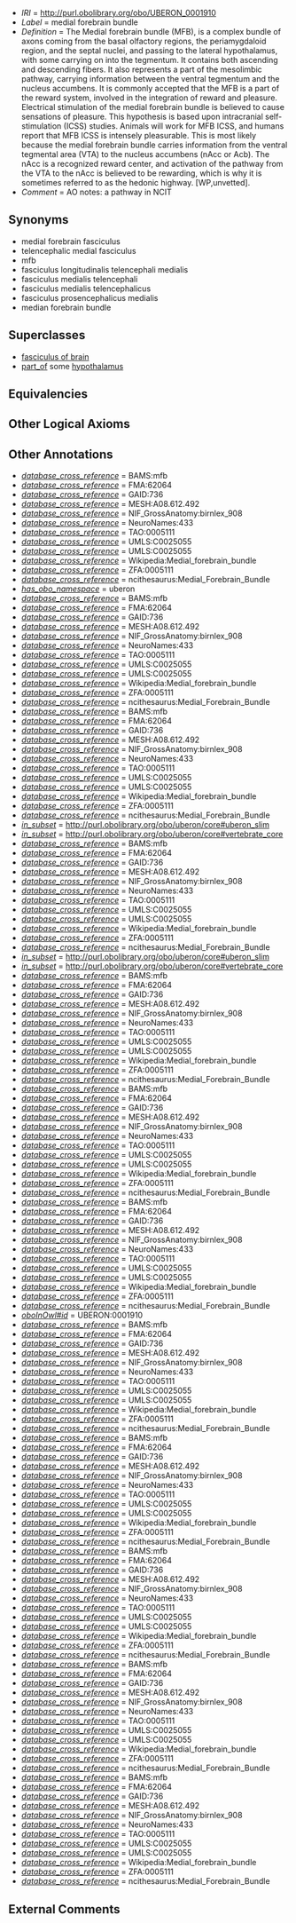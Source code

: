  * *IRI* = http://purl.obolibrary.org/obo/UBERON_0001910
 * *Label* = medial forebrain bundle
 * *Definition* = The Medial forebrain bundle (MFB), is a complex bundle of axons coming from the basal olfactory regions, the periamygdaloid region, and the septal nuclei, and passing to the lateral hypothalamus, with some carrying on into the tegmentum. It contains both ascending and descending fibers. It also represents a part of the mesolimbic pathway, carrying information between the ventral tegmentum and the nucleus accumbens. It is commonly accepted that the MFB is a part of the reward system, involved in the integration of reward and pleasure. Electrical stimulation of the medial forebrain bundle is believed to cause sensations of pleasure. This hypothesis is based upon intracranial self-stimulation (ICSS) studies. Animals will work for MFB ICSS, and humans report that MFB ICSS is intensely pleasurable. This is most likely because the medial forebrain bundle carries information from the ventral tegmental area (VTA) to the nucleus accumbens (nAcc or Acb). The nAcc is a recognized reward center, and activation of the pathway from the VTA to the nAcc is believed to be rewarding, which is why it is sometimes referred to as the hedonic highway. [WP,unvetted].
 * *Comment* = AO notes: a pathway in NCIT

## Synonyms

 * medial forebrain fasciculus
 * telencephalic medial fasciculus
 * mfb
 * fasciculus longitudinalis telencephali medialis
 * fasciculus medialis telencephali
 * fasciculus medialis telencephalicus
 * fasciculus prosencephalicus medialis
 * median forebrain bundle

## Superclasses

 * [fasciculus of brain](../../UBERON/38/UBERON_0005838.md)
 * [part_of](../../BFO/50/BFO_0000050.md) some [hypothalamus](../../UBERON/98/UBERON_0001898.md)

## Equivalencies


## Other Logical Axioms


## Other Annotations

 * *[database_cross_reference](../../ef/oboInOwl#hasDbXref.md)* = BAMS:mfb
 * *[database_cross_reference](../../ef/oboInOwl#hasDbXref.md)* = FMA:62064
 * *[database_cross_reference](../../ef/oboInOwl#hasDbXref.md)* = GAID:736
 * *[database_cross_reference](../../ef/oboInOwl#hasDbXref.md)* = MESH:A08.612.492
 * *[database_cross_reference](../../ef/oboInOwl#hasDbXref.md)* = NIF_GrossAnatomy:birnlex_908
 * *[database_cross_reference](../../ef/oboInOwl#hasDbXref.md)* = NeuroNames:433
 * *[database_cross_reference](../../ef/oboInOwl#hasDbXref.md)* = TAO:0005111
 * *[database_cross_reference](../../ef/oboInOwl#hasDbXref.md)* = UMLS:C0025055
 * *[database_cross_reference](../../ef/oboInOwl#hasDbXref.md)* = UMLS:C0025055
 * *[database_cross_reference](../../ef/oboInOwl#hasDbXref.md)* = Wikipedia:Medial_forebrain_bundle
 * *[database_cross_reference](../../ef/oboInOwl#hasDbXref.md)* = ZFA:0005111
 * *[database_cross_reference](../../ef/oboInOwl#hasDbXref.md)* = ncithesaurus:Medial_Forebrain_Bundle
 * *[has_obo_namespace](../../ce/oboInOwl#hasOBONamespace.md)* = uberon
 * *[database_cross_reference](../../ef/oboInOwl#hasDbXref.md)* = BAMS:mfb
 * *[database_cross_reference](../../ef/oboInOwl#hasDbXref.md)* = FMA:62064
 * *[database_cross_reference](../../ef/oboInOwl#hasDbXref.md)* = GAID:736
 * *[database_cross_reference](../../ef/oboInOwl#hasDbXref.md)* = MESH:A08.612.492
 * *[database_cross_reference](../../ef/oboInOwl#hasDbXref.md)* = NIF_GrossAnatomy:birnlex_908
 * *[database_cross_reference](../../ef/oboInOwl#hasDbXref.md)* = NeuroNames:433
 * *[database_cross_reference](../../ef/oboInOwl#hasDbXref.md)* = TAO:0005111
 * *[database_cross_reference](../../ef/oboInOwl#hasDbXref.md)* = UMLS:C0025055
 * *[database_cross_reference](../../ef/oboInOwl#hasDbXref.md)* = UMLS:C0025055
 * *[database_cross_reference](../../ef/oboInOwl#hasDbXref.md)* = Wikipedia:Medial_forebrain_bundle
 * *[database_cross_reference](../../ef/oboInOwl#hasDbXref.md)* = ZFA:0005111
 * *[database_cross_reference](../../ef/oboInOwl#hasDbXref.md)* = ncithesaurus:Medial_Forebrain_Bundle
 * *[database_cross_reference](../../ef/oboInOwl#hasDbXref.md)* = BAMS:mfb
 * *[database_cross_reference](../../ef/oboInOwl#hasDbXref.md)* = FMA:62064
 * *[database_cross_reference](../../ef/oboInOwl#hasDbXref.md)* = GAID:736
 * *[database_cross_reference](../../ef/oboInOwl#hasDbXref.md)* = MESH:A08.612.492
 * *[database_cross_reference](../../ef/oboInOwl#hasDbXref.md)* = NIF_GrossAnatomy:birnlex_908
 * *[database_cross_reference](../../ef/oboInOwl#hasDbXref.md)* = NeuroNames:433
 * *[database_cross_reference](../../ef/oboInOwl#hasDbXref.md)* = TAO:0005111
 * *[database_cross_reference](../../ef/oboInOwl#hasDbXref.md)* = UMLS:C0025055
 * *[database_cross_reference](../../ef/oboInOwl#hasDbXref.md)* = UMLS:C0025055
 * *[database_cross_reference](../../ef/oboInOwl#hasDbXref.md)* = Wikipedia:Medial_forebrain_bundle
 * *[database_cross_reference](../../ef/oboInOwl#hasDbXref.md)* = ZFA:0005111
 * *[database_cross_reference](../../ef/oboInOwl#hasDbXref.md)* = ncithesaurus:Medial_Forebrain_Bundle
 * *[in_subset](../../et/oboInOwl#inSubset.md)* = http://purl.obolibrary.org/obo/uberon/core#uberon_slim
 * *[in_subset](../../et/oboInOwl#inSubset.md)* = http://purl.obolibrary.org/obo/uberon/core#vertebrate_core
 * *[database_cross_reference](../../ef/oboInOwl#hasDbXref.md)* = BAMS:mfb
 * *[database_cross_reference](../../ef/oboInOwl#hasDbXref.md)* = FMA:62064
 * *[database_cross_reference](../../ef/oboInOwl#hasDbXref.md)* = GAID:736
 * *[database_cross_reference](../../ef/oboInOwl#hasDbXref.md)* = MESH:A08.612.492
 * *[database_cross_reference](../../ef/oboInOwl#hasDbXref.md)* = NIF_GrossAnatomy:birnlex_908
 * *[database_cross_reference](../../ef/oboInOwl#hasDbXref.md)* = NeuroNames:433
 * *[database_cross_reference](../../ef/oboInOwl#hasDbXref.md)* = TAO:0005111
 * *[database_cross_reference](../../ef/oboInOwl#hasDbXref.md)* = UMLS:C0025055
 * *[database_cross_reference](../../ef/oboInOwl#hasDbXref.md)* = UMLS:C0025055
 * *[database_cross_reference](../../ef/oboInOwl#hasDbXref.md)* = Wikipedia:Medial_forebrain_bundle
 * *[database_cross_reference](../../ef/oboInOwl#hasDbXref.md)* = ZFA:0005111
 * *[database_cross_reference](../../ef/oboInOwl#hasDbXref.md)* = ncithesaurus:Medial_Forebrain_Bundle
 * *[in_subset](../../et/oboInOwl#inSubset.md)* = http://purl.obolibrary.org/obo/uberon/core#uberon_slim
 * *[in_subset](../../et/oboInOwl#inSubset.md)* = http://purl.obolibrary.org/obo/uberon/core#vertebrate_core
 * *[database_cross_reference](../../ef/oboInOwl#hasDbXref.md)* = BAMS:mfb
 * *[database_cross_reference](../../ef/oboInOwl#hasDbXref.md)* = FMA:62064
 * *[database_cross_reference](../../ef/oboInOwl#hasDbXref.md)* = GAID:736
 * *[database_cross_reference](../../ef/oboInOwl#hasDbXref.md)* = MESH:A08.612.492
 * *[database_cross_reference](../../ef/oboInOwl#hasDbXref.md)* = NIF_GrossAnatomy:birnlex_908
 * *[database_cross_reference](../../ef/oboInOwl#hasDbXref.md)* = NeuroNames:433
 * *[database_cross_reference](../../ef/oboInOwl#hasDbXref.md)* = TAO:0005111
 * *[database_cross_reference](../../ef/oboInOwl#hasDbXref.md)* = UMLS:C0025055
 * *[database_cross_reference](../../ef/oboInOwl#hasDbXref.md)* = UMLS:C0025055
 * *[database_cross_reference](../../ef/oboInOwl#hasDbXref.md)* = Wikipedia:Medial_forebrain_bundle
 * *[database_cross_reference](../../ef/oboInOwl#hasDbXref.md)* = ZFA:0005111
 * *[database_cross_reference](../../ef/oboInOwl#hasDbXref.md)* = ncithesaurus:Medial_Forebrain_Bundle
 * *[database_cross_reference](../../ef/oboInOwl#hasDbXref.md)* = BAMS:mfb
 * *[database_cross_reference](../../ef/oboInOwl#hasDbXref.md)* = FMA:62064
 * *[database_cross_reference](../../ef/oboInOwl#hasDbXref.md)* = GAID:736
 * *[database_cross_reference](../../ef/oboInOwl#hasDbXref.md)* = MESH:A08.612.492
 * *[database_cross_reference](../../ef/oboInOwl#hasDbXref.md)* = NIF_GrossAnatomy:birnlex_908
 * *[database_cross_reference](../../ef/oboInOwl#hasDbXref.md)* = NeuroNames:433
 * *[database_cross_reference](../../ef/oboInOwl#hasDbXref.md)* = TAO:0005111
 * *[database_cross_reference](../../ef/oboInOwl#hasDbXref.md)* = UMLS:C0025055
 * *[database_cross_reference](../../ef/oboInOwl#hasDbXref.md)* = UMLS:C0025055
 * *[database_cross_reference](../../ef/oboInOwl#hasDbXref.md)* = Wikipedia:Medial_forebrain_bundle
 * *[database_cross_reference](../../ef/oboInOwl#hasDbXref.md)* = ZFA:0005111
 * *[database_cross_reference](../../ef/oboInOwl#hasDbXref.md)* = ncithesaurus:Medial_Forebrain_Bundle
 * *[database_cross_reference](../../ef/oboInOwl#hasDbXref.md)* = BAMS:mfb
 * *[database_cross_reference](../../ef/oboInOwl#hasDbXref.md)* = FMA:62064
 * *[database_cross_reference](../../ef/oboInOwl#hasDbXref.md)* = GAID:736
 * *[database_cross_reference](../../ef/oboInOwl#hasDbXref.md)* = MESH:A08.612.492
 * *[database_cross_reference](../../ef/oboInOwl#hasDbXref.md)* = NIF_GrossAnatomy:birnlex_908
 * *[database_cross_reference](../../ef/oboInOwl#hasDbXref.md)* = NeuroNames:433
 * *[database_cross_reference](../../ef/oboInOwl#hasDbXref.md)* = TAO:0005111
 * *[database_cross_reference](../../ef/oboInOwl#hasDbXref.md)* = UMLS:C0025055
 * *[database_cross_reference](../../ef/oboInOwl#hasDbXref.md)* = UMLS:C0025055
 * *[database_cross_reference](../../ef/oboInOwl#hasDbXref.md)* = Wikipedia:Medial_forebrain_bundle
 * *[database_cross_reference](../../ef/oboInOwl#hasDbXref.md)* = ZFA:0005111
 * *[database_cross_reference](../../ef/oboInOwl#hasDbXref.md)* = ncithesaurus:Medial_Forebrain_Bundle
 * *[oboInOwl#id](../../id/oboInOwl#id.md)* = UBERON:0001910
 * *[database_cross_reference](../../ef/oboInOwl#hasDbXref.md)* = BAMS:mfb
 * *[database_cross_reference](../../ef/oboInOwl#hasDbXref.md)* = FMA:62064
 * *[database_cross_reference](../../ef/oboInOwl#hasDbXref.md)* = GAID:736
 * *[database_cross_reference](../../ef/oboInOwl#hasDbXref.md)* = MESH:A08.612.492
 * *[database_cross_reference](../../ef/oboInOwl#hasDbXref.md)* = NIF_GrossAnatomy:birnlex_908
 * *[database_cross_reference](../../ef/oboInOwl#hasDbXref.md)* = NeuroNames:433
 * *[database_cross_reference](../../ef/oboInOwl#hasDbXref.md)* = TAO:0005111
 * *[database_cross_reference](../../ef/oboInOwl#hasDbXref.md)* = UMLS:C0025055
 * *[database_cross_reference](../../ef/oboInOwl#hasDbXref.md)* = UMLS:C0025055
 * *[database_cross_reference](../../ef/oboInOwl#hasDbXref.md)* = Wikipedia:Medial_forebrain_bundle
 * *[database_cross_reference](../../ef/oboInOwl#hasDbXref.md)* = ZFA:0005111
 * *[database_cross_reference](../../ef/oboInOwl#hasDbXref.md)* = ncithesaurus:Medial_Forebrain_Bundle
 * *[database_cross_reference](../../ef/oboInOwl#hasDbXref.md)* = BAMS:mfb
 * *[database_cross_reference](../../ef/oboInOwl#hasDbXref.md)* = FMA:62064
 * *[database_cross_reference](../../ef/oboInOwl#hasDbXref.md)* = GAID:736
 * *[database_cross_reference](../../ef/oboInOwl#hasDbXref.md)* = MESH:A08.612.492
 * *[database_cross_reference](../../ef/oboInOwl#hasDbXref.md)* = NIF_GrossAnatomy:birnlex_908
 * *[database_cross_reference](../../ef/oboInOwl#hasDbXref.md)* = NeuroNames:433
 * *[database_cross_reference](../../ef/oboInOwl#hasDbXref.md)* = TAO:0005111
 * *[database_cross_reference](../../ef/oboInOwl#hasDbXref.md)* = UMLS:C0025055
 * *[database_cross_reference](../../ef/oboInOwl#hasDbXref.md)* = UMLS:C0025055
 * *[database_cross_reference](../../ef/oboInOwl#hasDbXref.md)* = Wikipedia:Medial_forebrain_bundle
 * *[database_cross_reference](../../ef/oboInOwl#hasDbXref.md)* = ZFA:0005111
 * *[database_cross_reference](../../ef/oboInOwl#hasDbXref.md)* = ncithesaurus:Medial_Forebrain_Bundle
 * *[database_cross_reference](../../ef/oboInOwl#hasDbXref.md)* = BAMS:mfb
 * *[database_cross_reference](../../ef/oboInOwl#hasDbXref.md)* = FMA:62064
 * *[database_cross_reference](../../ef/oboInOwl#hasDbXref.md)* = GAID:736
 * *[database_cross_reference](../../ef/oboInOwl#hasDbXref.md)* = MESH:A08.612.492
 * *[database_cross_reference](../../ef/oboInOwl#hasDbXref.md)* = NIF_GrossAnatomy:birnlex_908
 * *[database_cross_reference](../../ef/oboInOwl#hasDbXref.md)* = NeuroNames:433
 * *[database_cross_reference](../../ef/oboInOwl#hasDbXref.md)* = TAO:0005111
 * *[database_cross_reference](../../ef/oboInOwl#hasDbXref.md)* = UMLS:C0025055
 * *[database_cross_reference](../../ef/oboInOwl#hasDbXref.md)* = UMLS:C0025055
 * *[database_cross_reference](../../ef/oboInOwl#hasDbXref.md)* = Wikipedia:Medial_forebrain_bundle
 * *[database_cross_reference](../../ef/oboInOwl#hasDbXref.md)* = ZFA:0005111
 * *[database_cross_reference](../../ef/oboInOwl#hasDbXref.md)* = ncithesaurus:Medial_Forebrain_Bundle
 * *[database_cross_reference](../../ef/oboInOwl#hasDbXref.md)* = BAMS:mfb
 * *[database_cross_reference](../../ef/oboInOwl#hasDbXref.md)* = FMA:62064
 * *[database_cross_reference](../../ef/oboInOwl#hasDbXref.md)* = GAID:736
 * *[database_cross_reference](../../ef/oboInOwl#hasDbXref.md)* = MESH:A08.612.492
 * *[database_cross_reference](../../ef/oboInOwl#hasDbXref.md)* = NIF_GrossAnatomy:birnlex_908
 * *[database_cross_reference](../../ef/oboInOwl#hasDbXref.md)* = NeuroNames:433
 * *[database_cross_reference](../../ef/oboInOwl#hasDbXref.md)* = TAO:0005111
 * *[database_cross_reference](../../ef/oboInOwl#hasDbXref.md)* = UMLS:C0025055
 * *[database_cross_reference](../../ef/oboInOwl#hasDbXref.md)* = UMLS:C0025055
 * *[database_cross_reference](../../ef/oboInOwl#hasDbXref.md)* = Wikipedia:Medial_forebrain_bundle
 * *[database_cross_reference](../../ef/oboInOwl#hasDbXref.md)* = ZFA:0005111
 * *[database_cross_reference](../../ef/oboInOwl#hasDbXref.md)* = ncithesaurus:Medial_Forebrain_Bundle
 * *[database_cross_reference](../../ef/oboInOwl#hasDbXref.md)* = BAMS:mfb
 * *[database_cross_reference](../../ef/oboInOwl#hasDbXref.md)* = FMA:62064
 * *[database_cross_reference](../../ef/oboInOwl#hasDbXref.md)* = GAID:736
 * *[database_cross_reference](../../ef/oboInOwl#hasDbXref.md)* = MESH:A08.612.492
 * *[database_cross_reference](../../ef/oboInOwl#hasDbXref.md)* = NIF_GrossAnatomy:birnlex_908
 * *[database_cross_reference](../../ef/oboInOwl#hasDbXref.md)* = NeuroNames:433
 * *[database_cross_reference](../../ef/oboInOwl#hasDbXref.md)* = TAO:0005111
 * *[database_cross_reference](../../ef/oboInOwl#hasDbXref.md)* = UMLS:C0025055
 * *[database_cross_reference](../../ef/oboInOwl#hasDbXref.md)* = UMLS:C0025055
 * *[database_cross_reference](../../ef/oboInOwl#hasDbXref.md)* = Wikipedia:Medial_forebrain_bundle
 * *[database_cross_reference](../../ef/oboInOwl#hasDbXref.md)* = ZFA:0005111
 * *[database_cross_reference](../../ef/oboInOwl#hasDbXref.md)* = ncithesaurus:Medial_Forebrain_Bundle

## External Comments

